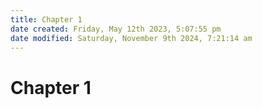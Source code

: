 ```yaml
---
title: Chapter 1
date created: Friday, May 12th 2023, 5:07:55 pm
date modified: Saturday, November 9th 2024, 7:21:14 am
---
```


# Chapter 1
